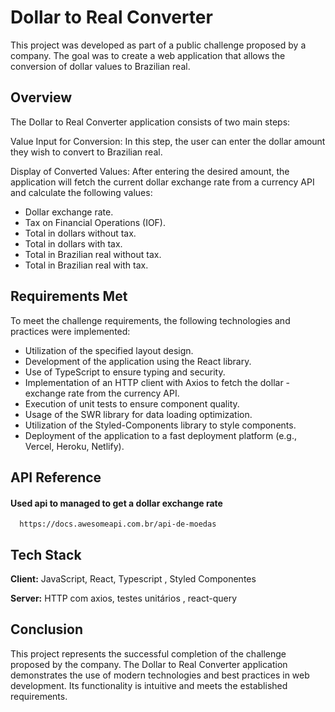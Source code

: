 # Dollar to Real Converter

This project was developed as part of a public challenge proposed by a company. The goal was to create a web application that allows the conversion of dollar values to Brazilian real.


## Overview
The Dollar to Real Converter application consists of two main steps:

Value Input for Conversion: In this step, the user can enter the dollar amount they wish to convert to Brazilian real.

 Display of Converted Values: After entering the desired amount, the application will fetch the current dollar exchange rate from a currency API and calculate the following values:

- Dollar exchange rate.
- Tax on Financial Operations (IOF).
- Total in dollars without tax.
- Total in dollars with tax.
- Total in Brazilian real without tax.
- Total in Brazilian real with tax.


## Requirements Met
To meet the challenge requirements, the following technologies and practices were implemented:

- Utilization of the specified layout design.
- Development of the application using the React library.
- Use of TypeScript to ensure typing and security.
- Implementation of an HTTP client with Axios to fetch the dollar - exchange rate from the currency API.
- Execution of unit tests to ensure component quality.
- Usage of the SWR library for data loading optimization.
- Utilization of the Styled-Components library to style components.
- Deployment of the application to a fast deployment platform (e.g., Vercel, Heroku, Netlify).


## API Reference

#### Used api to managed to get a dollar exchange rate

```http
  https://docs.awesomeapi.com.br/api-de-moedas
```


## Tech Stack

**Client:** JavaScript, React, Typescript , Styled Componentes

**Server:** HTTP com axios, testes unitários , react-query


## Conclusion

This project represents the successful completion of the challenge proposed by the company. The Dollar to Real Converter application demonstrates the use of modern technologies and best practices in web development. Its functionality is intuitive and meets the established requirements.
